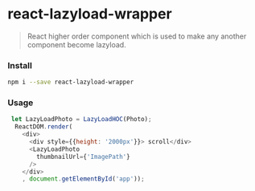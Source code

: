 # react-lazyload-wrapper

> React higher order component which is used to make any another component become lazyload.

### Install
```sh
npm i --save react-lazyload-wrapper
```

### Usage

```javascript
 let LazyLoadPhoto = LazyLoadHOC(Photo);
  ReactDOM.render(
    <div>
      <div style={{height: '2000px'}}> scroll</div>
      <LazyLoadPhoto
        thumbnailUrl={'ImagePath'}
      />
    </div>
    , document.getElementById('app'));
```
